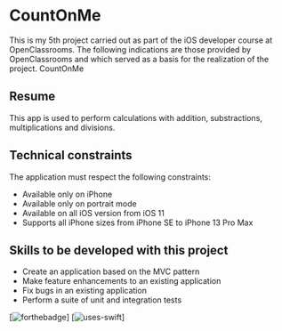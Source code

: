 # CountOnMe
This is my 5th project carried out as part of the iOS developer course at OpenClassrooms. The following indications are those provided by OpenClassrooms and which served as a basis for the realization of the project.
CountOnMe

## Resume

This app is used to perform calculations with addition, substractions, multiplications and divisions.

## Technical constraints

The application must respect the following constraints:

- Available only on iPhone
- Available only on portrait mode
- Available on all iOS version from iOS 11
- Supports all iPhone sizes from iPhone SE to iPhone 13 Pro Max

## Skills to be developed with this project

- Create an application based on the MVC pattern
- Make feature enhancements to an existing application
- Fix bugs in an existing application
- Perform a suite of unit and integration tests


[![forthebadge](https://forthebadge.com/images/badges/built-with-love.svg)]
[![uses-swift](https://user-images.githubusercontent.com/99673568/188826287-ac9b2aa2-b303-414f-9f6e-db1467c5da01.svg)]
